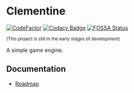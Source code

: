# Clementine

[![CodeFactor](https://www.codefactor.io/repository/github/shenmian/clementine/badge/main)](https://www.codefactor.io/repository/github/shenmian/clementine/overview/main)
[![Codacy Badge](https://app.codacy.com/project/badge/Grade/1535457253d74642b63d2d196d9e1376)](https://www.codacy.com/gh/ShenMian/Clementine/dashboard?utm_source=github.com&amp;utm_medium=referral&amp;utm_content=ShenMian/Clementine&amp;utm_campaign=Badge_Grade)
[![FOSSA Status](https://app.fossa.com/api/projects/git%2Bgithub.com%2FShenMian%2FClementine.svg?type=shield)](https://app.fossa.com/projects/git%2Bgithub.com%2FShenMian%2FClementine?ref=badge_shield)

<sub>(This project is still in the early stages of development)</sub>

A simple game engine.

## Documentation
- [Roadmap](https://trello.com/b/4ZZYRDDX/clementine)
